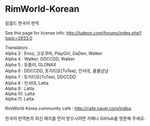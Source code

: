 ﻿RimWorld-Korean
===============

림월드 한국어 번역

See this page for license info:
http://ludeon.com/forums/index.php?topic=2933.0


Translators<br>
Alpha 3 : Enoz, 고로쿠마, PlayGirl, DaDen, Walker<br>
Alpha 4 : Walker, DDCCDD, Walker<br>
Alpha 5 : 듀플러, GLONAX<br>
Alpha 6 : DDCCDD, 토끼티모(ToTee), 인서대, 쿨쿨냠냠<br>
Alpha 7 : 토끼티모(ToTee), DDCCDD<br>
Alpha 8 : 인서대, Latta<br>
Alpha 9 : Latta<br>
Alpha 10: Latta<br>
Alpha 11: Latta<br>


RimWorld Korea community cafe : http://cafe.naver.com/indiss

한국어 번역본의 최신 패치를 먼저 받으시려면 카페나 GitHub를 방문해 주세요.
